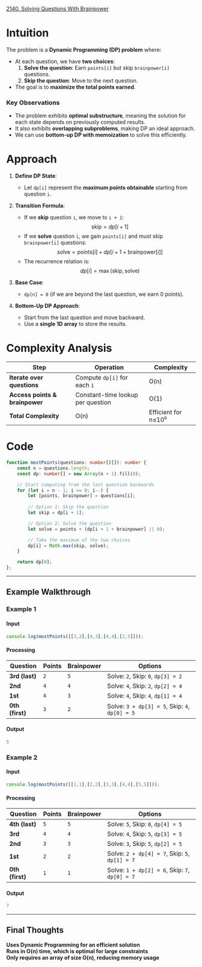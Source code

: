 [2140. Solving Questions With Brainpower](https://leetcode.com/problems/solving-questions-with-brainpower/)

# Intuition

The problem is a **Dynamic Programming (DP) problem** where:

- At each question, we have **two choices**:
    1. **Solve the question**: Earn `points[i]` but skip `brainpower[i]` questions.
    2. **Skip the question**: Move to the next question.
- The goal is to **maximize the total points earned**.

### **Key Observations**

- The problem exhibits **optimal substructure**, meaning the solution for each state depends on previously computed results.
- It also exhibits **overlapping subproblems**, making DP an ideal approach.
- We can use **bottom-up DP with memoization** to solve this efficiently.

# Approach

1. **Define DP State**:
    - Let `dp[i]` represent the **maximum points obtainable** starting from question `i`.
    
2. **Transition Formula**:
    - If we **skip** question `i`, we move to `i + 1`:
    $$\text{skip} = dp[i + 1]$$
    - If we **solve** question `i`, we gain `points[i]` and must skip `brainpower[i]` questions:
       $$\text{solve} = \text{points}[i] + dp[i + 1 + \text{brainpower}[i]]$$
    - The recurrence relation is:
    $$dp[i] = \max(\text{skip}, \text{solve})$$
3. **Base Case**:
    - `dp[n] = 0` (if we are beyond the last question, we earn 0 points).
	
4. **Bottom-Up DP Approach**:
    - Start from the last question and move backward.
    - Use a **single 1D array** to store the results.

# Complexity Analysis

| Step                           | Operation                         | Complexity          |
| ------------------------------ | --------------------------------- | ------------------- |
| **Iterate over questions**     | Compute `dp[i]` for each `i`      | O(n)                |
| **Access points & brainpower** | Constant-time lookup per question | O(1)                |
| **Total Complexity**           | O(n)                              | Efficient for n≤10⁵ |

# Code

```typescript
function mostPoints(questions: number[][]): number {
    const n = questions.length;
    const dp: number[] = new Array(n + 1).fill(0);

    // Start computing from the last question backwards
    for (let i = n - 1; i >= 0; i--) {
        let [points, brainpower] = questions[i];
        
        // Option 1: Skip the question
        let skip = dp[i + 1];

        // Option 2: Solve the question
        let solve = points + (dp[i + 1 + brainpower] || 0);

        // Take the maximum of the two choices
        dp[i] = Math.max(skip, solve);
    }

    return dp[0];
};

```

---

## **Example Walkthrough**

### **Example 1**

#### **Input**

```typescript
console.log(mostPoints([[3,2],[4,3],[4,4],[2,5]]));
```

#### **Processing**

|Question|Points|Brainpower|Options|
|---|---|---|---|
|**3rd (last)**|`2`|`5`|Solve: `2`, Skip: `0`, `dp[3] = 2`|
|**2nd**|`4`|`4`|Solve: `4`, Skip: `2`, `dp[2] = 4`|
|**1st**|`4`|`3`|Solve: `4`, Skip: `4`, `dp[1] = 4`|
|**0th (first)**|`3`|`2`|Solve: `3 + dp[3] = 5`, Skip: `4`, `dp[0] = 5`|

#### **Output**

```typescript
5
```

### **Example 2**

#### **Input**

```typescript
console.log(mostPoints([[1,1],[2,2],[3,3],[4,4],[5,5]]));
```

#### **Processing**

|Question|Points|Brainpower|Options|
|---|---|---|---|
|**4th (last)**|`5`|`5`|Solve: `5`, Skip: `0`, `dp[4] = 5`|
|**3rd**|`4`|`4`|Solve: `4`, Skip: `5`, `dp[3] = 5`|
|**2nd**|`3`|`3`|Solve: `3`, Skip: `5`, `dp[2] = 5`|
|**1st**|`2`|`2`|Solve: `2 + dp[4] = 7`, Skip: `5`, `dp[1] = 7`|
|**0th (first)**|`1`|`1`|Solve: `1 + dp[2] = 6`, Skip: `7`, `dp[0] = 7`|

#### **Output**

```typescript
7
```

---

## **Final Thoughts**

**Uses Dynamic Programming for an efficient solution**  
**Runs in O(n) time, which is optimal for large constraints**  
**Only requires an array of size O(n), reducing memory usage** 